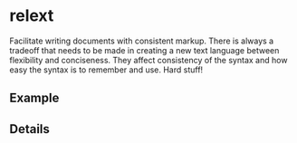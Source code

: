 # relext
Facilitate writing documents with consistent markup. There is always a tradeoff
that needs to be made in creating a new text language between flexibility and
conciseness. They affect consistency of the syntax and how easy the syntax is
to remember and use. Hard stuff!

## Example

## Details
